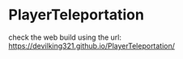# PlayerTeleportation
check the web build using the url: https://devilking321.github.io/PlayerTeleportation/
